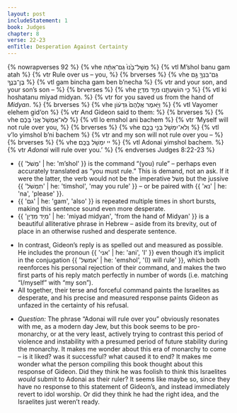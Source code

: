 ```yaml
---
layout: post
includeStatement: 1
book: Judges
chapter: 8
verse: 22-23
enTitle: Desperation Against Certainty
---
```


{% nowrapverses 92 %}
{% vhe מְשָׁל־בָּ֙נוּ֙ גַּם־אַתָּ֔ה %}
{% vtl M’shol banu gam atah %}
{% vtr Rule over us – you, %}
{% brverses %}
{% vhe גַּם־בִּנְךָ֖ גַּ֣ם בֶּן־בְּנֶ֑ךָ %}
{% vtl gam bincha gam ben b’necha %}
{% vtr and your son, and your son’s son – %}
{% brverses %}
{% vhe כִּ֥י הוֹשַׁעְתָּ֖נוּ מִיַּ֥ד מִדְיָֽן׃ %}
{% vtl ki hoshatanu miyad midyan. %}
{% vtr for you saved us from the hand of <i>Midyan</i>. %}
{% brverses %}
{% vhe וַיֹּ֤אמֶר אֲלֵהֶם֙ גִּדְע֔וֹן %}
{% vtl Vayomer elehem gid‘on %}
{% vtr And Gideon said to them: %}
{% brverses %}
{% vhe לֹֽא־אֶמְשֹׁ֤ל אֲנִי֙ בָּכֶ֔ם %}
{% vtl lo emshol ani bachem %}
{% vtr ‘Myself will not rule over you, %}
{% brverses %}
{% vhe וְלֹא־יִמְשֹׁ֥ל בְּנִ֖י בָּכֶ֑ם %}
{% vtl v’lo yimshol b’ni bachem %}
{% vtr and my son will not rule over you – %}
{% brverses %}
{% vhe יי יִמְשֹׁ֥ל בָּכֶֽם׃ %}
{% vtl Adonai yimshol bachem. %}
{% vtr <i>Adonai</i> will rule over you.’ %}
{% endverses Judges 8:22-23 %}

- {{ 'מְשֹׁל' | he: 'm’shol' }} is the command “(you) rule” – perhaps even accurately translated as “you must rule.” This is demand, not an ask. If it were the latter, the verb would not be the imperative מְשֹׁל but the jussive {{ 'תִמְשֹׁל' | he: 'timshol', 'may you rule' }} – or be paired with {{ 'נא' | he: 'na', 'please' }}.
- {{ 'גם' | he: 'gam', 'also' }} is repeated multiple times in short bursts, making this sentence sound even more desperate.
- {{ 'מִיַד מִדְיָן' | he: 'miyad midyan', 'from the hand of Midyan' }} is a beautiful alliterative phrase in Hebrew – aside from its brevity, out of place in an otherwise rushed and desperate sentence.
<!--more-->
- In contrast, Gideon’s reply is as spelled out and measured as possible. He includes the pronoun {{ 'אני' | he: 'ani', 'I' }} even though it’s implicit in the conjugation {{ 'אמשל' | he: 'emshol', '(I) will rule' }}, which both reenforces his personal rejection of their command, and makes the two first parts of his reply match perfectly in number of words (i.e. matching “I/myself” with “my son”).
- All together, their terse and forceful command paints the Israelites as desperate, and his precise and measured response paints Gideon as unfazed in the certainty of his refusal.

<!--break-->
- *Question:* The phrase “Adonai will rule over you” obviously resonates with me, as a modern day Jew, but this book seems to be pro-monarchy, or at the very least, actively trying to contrast this period of violence and instability with a presumed period of future stability during the monarchy. It makes me wonder about this era of monarchy to come – is it liked? was it successful? what caused it to end? It makes me wonder what the person compiling this book thought about this response of Gideon. Did they think he was foolish to think this Israelites *would* submit to Adonai as their ruler? It seems like maybe so, since they have no response to this statement of Gideon’s, and instead immediately revert to idol worship. Or did they think he had the right idea, and the Israelites just weren’t ready.
